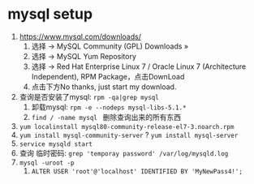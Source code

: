 # mysql setup
1. https://www.mysql.com/downloads/
   1. 选择 ->  MySQL Community (GPL) Downloads »
   2. 选择 ->  MySQL Yum Repository
   3. 选择 ->  Red Hat Enterprise Linux 7 / Oracle Linux 7 (Architecture Independent), RPM Package，点击DownLoad
   4. 点击下方No thanks, just start my download.
2. 查询是否安装了mysql: `rpm -qa|grep mysql`
   1. 卸载mysql: `rpm -e --nodeps mysql-libs-5.1.*` 
   2. `find / -name mysql ` 删除查询出来的所有东西
3. `yum localinstall mysql80-community-release-el7-3.noarch.rpm`
4. `yum install mysql-community-server` ? `yum install mysql-server`
5. `service mysqld start`
6. 查询 临时密码: `grep 'temporay password' /var/log/mysqld.log`
7. `mysql -uroot -p`
   1. `ALTER USER 'root'@'localhost' IDENTIFIED BY 'MyNewPass4!';`